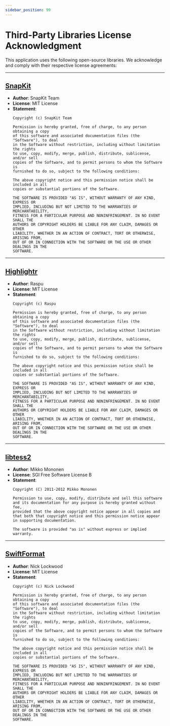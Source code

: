 ```yaml
---
sidebar_position: 99
---
```


# Third-Party Libraries License Acknowledgment

This application uses the following open-source libraries. We acknowledge and comply with their respective license agreements:

---

## [SnapKit](https://github.com/SnapKit/SnapKit)

- **Author**: SnapKit Team  
- **License**: MIT License  
- **Statement**:  
  ```
  Copyright (c) SnapKit Team

  Permission is hereby granted, free of charge, to any person obtaining a copy
  of this software and associated documentation files (the "Software"), to deal
  in the Software without restriction, including without limitation the rights
  to use, copy, modify, merge, publish, distribute, sublicense, and/or sell
  copies of the Software, and to permit persons to whom the Software is
  furnished to do so, subject to the following conditions:

  The above copyright notice and this permission notice shall be included in all
  copies or substantial portions of the Software.

  THE SOFTWARE IS PROVIDED "AS IS", WITHOUT WARRANTY OF ANY KIND, EXPRESS OR
  IMPLIED, INCLUDING BUT NOT LIMITED TO THE WARRANTIES OF MERCHANTABILITY,
  FITNESS FOR A PARTICULAR PURPOSE AND NONINFRINGEMENT. IN NO EVENT SHALL THE
  AUTHORS OR COPYRIGHT HOLDERS BE LIABLE FOR ANY CLAIM, DAMAGES OR OTHER
  LIABILITY, WHETHER IN AN ACTION OF CONTRACT, TORT OR OTHERWISE, ARISING FROM,
  OUT OF OR IN CONNECTION WITH THE SOFTWARE OR THE USE OR OTHER DEALINGS IN THE
  SOFTWARE.
  ```

---

## [Highlightr](https://github.com/raspu/Highlightr)

- **Author**: Raspu  
- **License**: MIT License  
- **Statement**:  
  ```
  Copyright (c) Raspu

  Permission is hereby granted, free of charge, to any person obtaining a copy
  of this software and associated documentation files (the "Software"), to deal
  in the Software without restriction, including without limitation the rights
  to use, copy, modify, merge, publish, distribute, sublicense, and/or sell
  copies of the Software, and to permit persons to whom the Software is
  furnished to do so, subject to the following conditions:

  The above copyright notice and this permission notice shall be included in all
  copies or substantial portions of the Software.

  THE SOFTWARE IS PROVIDED "AS IS", WITHOUT WARRANTY OF ANY KIND, EXPRESS OR
  IMPLIED, INCLUDING BUT NOT LIMITED TO THE WARRANTIES OF MERCHANTABILITY,
  FITNESS FOR A PARTICULAR PURPOSE AND NONINFRINGEMENT. IN NO EVENT SHALL THE
  AUTHORS OR COPYRIGHT HOLDERS BE LIABLE FOR ANY CLAIM, DAMAGES OR OTHER
  LIABILITY, WHETHER IN AN ACTION OF CONTRACT, TORT OR OTHERWISE, ARISING FROM,
  OUT OF OR IN CONNECTION WITH THE SOFTWARE OR THE USE OR OTHER DEALINGS IN THE
  SOFTWARE.
  ```

---

## [libtess2](https://github.com/memononen/libtess2)

- **Author**: Mikko Mononen  
- **License**: SGI Free Software License B  
- **Statement**:  
  ```
  Copyright (C) 2011-2012 Mikko Mononen

  Permission to use, copy, modify, distribute and sell this software
  and its documentation for any purpose is hereby granted without fee,
  provided that the above copyright notice appear in all copies and
  that both that copyright notice and this permission notice appear
  in supporting documentation.

  The software is provided "as is" without express or implied warranty.
  ```

---

## [SwiftFormat](https://github.com/nicklockwood/SwiftFormat)

- **Author**: Nick Lockwood  
- **License**: MIT License  
- **Statement**:  
  ```
  Copyright (c) Nick Lockwood

  Permission is hereby granted, free of charge, to any person obtaining a copy
  of this software and associated documentation files (the "Software"), to deal
  in the Software without restriction, including without limitation the rights
  to use, copy, modify, merge, publish, distribute, sublicense, and/or sell
  copies of the Software, and to permit persons to whom the Software is
  furnished to do so, subject to the following conditions:

  The above copyright notice and this permission notice shall be included in all
  copies or substantial portions of the Software.

  THE SOFTWARE IS PROVIDED "AS IS", WITHOUT WARRANTY OF ANY KIND, EXPRESS OR
  IMPLIED, INCLUDING BUT NOT LIMITED TO THE WARRANTIES OF MERCHANTABILITY,
  FITNESS FOR A PARTICULAR PURPOSE AND NONINFRINGEMENT. IN NO EVENT SHALL THE
  AUTHORS OR COPYRIGHT HOLDERS BE LIABLE FOR ANY CLAIM, DAMAGES OR OTHER
  LIABILITY, WHETHER IN AN ACTION OF CONTRACT, TORT OR OTHERWISE, ARISING FROM,
  OUT OF OR IN CONNECTION WITH THE SOFTWARE OR THE USE OR OTHER DEALINGS IN THE
  SOFTWARE.
  ```
